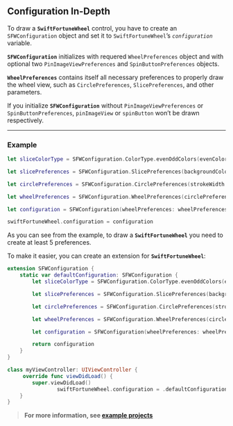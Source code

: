 ## Configuration In-Depth

To draw a **`SwiftFortuneWheel`** control, you have to create an `SFWConfiguration` object and set it to `SwiftFortuneWheel`’s *`configuration`* variable. 

**`SFWConfiguration`** initializes with requered `WheelPreferences` object and with optional two `PinImageViewPreferences` and `SpinButtonPreferences` objects. 

**`WheelPreferences`** contains itself all necessary preferences to properly draw the wheel view, such as `CirclePreferences`, `SlicePreferences`, and other parameters.

If you initialize **`SFWConfiguration`** without `PinImageViewPreferences` or `SpinButtonPreferences`, `pinImageView` or `spinButton` won’t be drawn respectively. 

- - -

### Example



``` Swift 
let sliceColorType = SFWConfiguration.ColorType.evenOddColors(evenColor: .black, oddColor: .cyan)

let slicePreferences = SFWConfiguration.SlicePreferences(backgroundColorType: sliceColorType, strokeWidth: 1, strokeColor: .black)

let circlePreferences = SFWConfiguration.CirclePreferences(strokeWidth: 10, strokeColor: .black)

let wheelPreferences = SFWConfiguration.WheelPreferences(circlePreferences: circlePreferences, slicePreferences: slicePreferences, startPosition: .bottom)

let configuration = SFWConfiguration(wheelPreferences: wheelPreferences)

swiftFortuneWheel.configuration = configuration
````

As you can see from the example, to draw a **`SwiftFortuneWheel`** you need to create at least 5 preferences.

To make it easier, you can create an extension for **`SwiftFortuneWheel`**:

``` Swift 
extension SFWConfiguration {
	static var defaultConfiguration: SFWConfiguration {
		let sliceColorType = SFWConfiguration.ColorType.evenOddColors(evenColor: .black, oddColor: .cyan)

		let slicePreferences = SFWConfiguration.SlicePreferences(backgroundColorType: sliceColorType, strokeWidth: 1, strokeColor: .black)

		let circlePreferences = SFWConfiguration.CirclePreferences(strokeWidth: 10, strokeColor: .black)

		let wheelPreferences = SFWConfiguration.WheelPreferences(circlePreferences: circlePreferences, slicePreferences: slicePreferences, startPosition: .bottom)

		let configuration = SFWConfiguration(wheelPreferences: wheelPreferences)

		return configuration
	}
}
```

``` Swift
class myViewController: UIViewController {
	 override func viewDidLoad() {
        super.viewDidLoad()
				swiftFortuneWheel.configuration = .defaultConfiguration
    }
}
```


> **For more information, see [example projects](../Examples)**